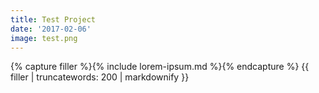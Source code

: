 ```yaml
---
title: Test Project
date: '2017-02-06'
image: test.png
---
```


{% capture filler %}{% include lorem-ipsum.md %}{% endcapture %}
{{ filler | truncatewords: 200 | markdownify }}
